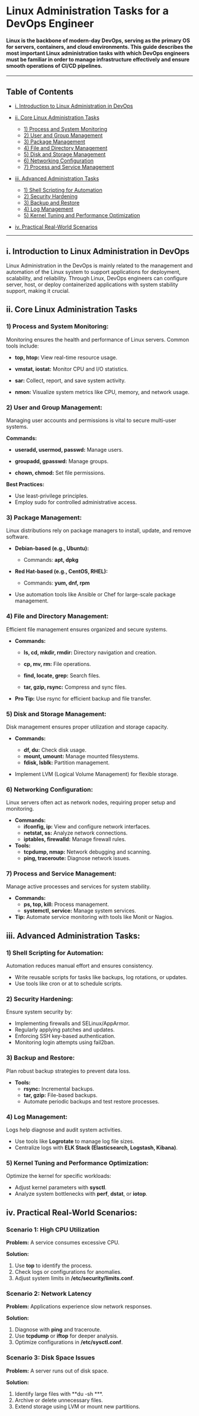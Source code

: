 # Linux Administration Tasks for a DevOps Engineer
#### Linux is the backbone of modern-day DevOps, serving as the primary OS for servers, containers, and cloud environments. This guide describes the most important Linux administration tasks with which DevOps engineers must be familiar in order to manage infrastructure effectively and ensure smooth operations of CI/CD pipelines.
---

## Table of Contents

- [i. Introduction to Linux Administration in DevOps](#i-introduction-to-linux-administration-in-devops)
- [ii. Core Linux Administration Tasks](#ii-core-linux-administration-tasks)
    - [1) Process and System Monitoring](#1-process-and-system-monitoring)
    - [2) User and Group Management](#2-user-and-group-management)
    - [3) Package Management](#3-package-management)
    - [4) File and Directory Management](#4-file-and-directory-management)
    - [5) Disk and Storage Management](#5-disk-and-storage-management)
    - [6) Networking Configuration](#6-networking-configuration)
    - [7) Process and Service Management](#7-process-and-service-management)

- [iii. Advanced Administration Tasks](#iii-advanced-administration-tasks)
    - [1) Shell Scripting for Automation](#1-shell-scripting-for-automation)
    - [2) Security Hardening](#2-security-hardening)
    - [3) Backup and Restore](#3-backup-and-restore)
    - [4) Log Management](#4-log-management)
    - [5) Kernel Tuning and Performance Optimization](#5-kernel-tuning-and-performance-optimization)

- [iv. Practical Real-World Scenarios](#iv-practical-real-world-scenarios)

  
---
## i. Introduction to Linux Administration in DevOps
Linux Administration in the DevOps is mainly related to the management and automation of the Linux system to support applications for deployment, scalability, and reliability. 
Through Linux, DevOps engineers can configure server, host, or deploy containerized applications with system stability support, making it crucial.
## ii. Core Linux Administration Tasks
### 1) Process and System Monitoring:

Monitoring ensures the health and performance of Linux servers. Common tools include:

- **top, htop:** View real-time resource usage.

- **vmstat, iostat:** Monitor CPU and I/O statistics.

- **sar:** Collect, report, and save system activity.

- **nmon:** Visualize system metrics like CPU, memory, and network usage.

### 2) User and Group Management:
Managing user accounts and permissions is vital to secure multi-user systems.

**Commands:**
- **useradd, usermod, passwd:** Manage users.
  
- **groupadd, gpasswd:** Manage groups.

- **chown, chmod:** Set file permissions.

**Best Practices:**
- Use least-privilege principles.
- Employ sudo for controlled administrative access.

### 3) Package Management:
  
Linux distributions rely on package managers to install, update, and remove software.

- **Debian-based (e.g., Ubuntu):**
    - Commands: **apt, dpkg**

- **Red Hat-based (e.g., CentOS, RHEL):**
    - Commands: **yum, dnf, rpm**
- Use automation tools like Ansible or Chef for large-scale package management.
  
 ### 4) File and Directory Management:
 
Efficient file management ensures organized and secure systems.

- **Commands:**
  
    - **ls, cd, mkdir, rmdir:** Directory navigation and creation.
  
    - **cp, mv, rm:** File operations.

    - **find, locate, grep:** Search files.

    - **tar, gzip, rsync:** Compress and sync files.

- **Pro Tip:** Use rsync for efficient backup and file transfer.
  
### 5) Disk and Storage Management:
Disk management ensures proper utilization and storage capacity.

- **Commands:**
    - **df, du:** Check disk usage.
    - **mount, umount:** Manage mounted filesystems.
    - **fdisk, lsblk:** Partition management.
      
- Implement LVM (Logical Volume Management) for flexible storage.

### 6) Networking Configuration:

Linux servers often act as network nodes, requiring proper setup and monitoring.

- **Commands:**
    - **ifconfig, ip:** View and configure network interfaces.
    - **netstat, ss:** Analyze network connections.
    - **iptables, firewalld:** Manage firewall rules.
- **Tools:**
    - **tcpdump, nmap:** Network debugging and scanning.
    - **ping, traceroute:** Diagnose network issues.
### 7) Process and Service Management:
Manage active processes and services for system stability.

- **Commands:**
    - **ps, top, kill:** Process management.
    - **systemctl, service:** Manage system services.
- **Tip:** Automate service monitoring with tools like Monit or Nagios.

## iii. Advanced Administration Tasks:
### 1) Shell Scripting for Automation:
Automation reduces manual effort and ensures consistency.
- Write reusable scripts for tasks like backups, log rotations, or updates.
- Use tools like cron or at to schedule scripts.

### 2) Security Hardening:
Ensure system security by:
- Implementing firewalls and SELinux/AppArmor.
- Regularly applying patches and updates.
- Enforcing SSH key-based authentication.
- Monitoring login attempts using fail2ban.

### 3) Backup and Restore:
Plan robust backup strategies to prevent data loss.

- **Tools:**
    - **rsync:** Incremental backups.
    - **tar, gzip:** File-based backups.
    - Automate periodic backups and test restore processes.

### 4) Log Management:
Logs help diagnose and audit system activities.
- Use tools like **Logrotate** to manage log file sizes.
- Centralize logs with **ELK Stack (Elasticsearch, Logstash, Kibana)**.

### 5) Kernel Tuning and Performance Optimization:
Optimize the kernel for specific workloads:
- Adjust kernel parameters with **sysctl**.
- Analyze system bottlenecks with **perf**, **dstat**, or **iotop**.

## iv. Practical Real-World Scenarios:
### Scenario 1: High CPU Utilization

**Problem:** A service consumes excessive CPU. 

**Solution:**
1. Use **top** to identify the process.
2. Check logs or configurations for anomalies.
3. Adjust system limits in **/etc/security/limits.conf**.

### Scenario 2: Network Latency

**Problem:** Applications experience slow network responses. 

**Solution:**
1. Diagnose with **ping** and traceroute.
2. Use **tcpdump** or **iftop** for deeper analysis.
3. Optimize configurations in **/etc/sysctl.conf**.

### Scenario 3: Disk Space Issues
**Problem:** A server runs out of disk space. 

**Solution:**
1. Identify large files with **du -sh ***.
2. Archive or delete unnecessary files.
3. Extend storage using LVM or mount new partitions.
